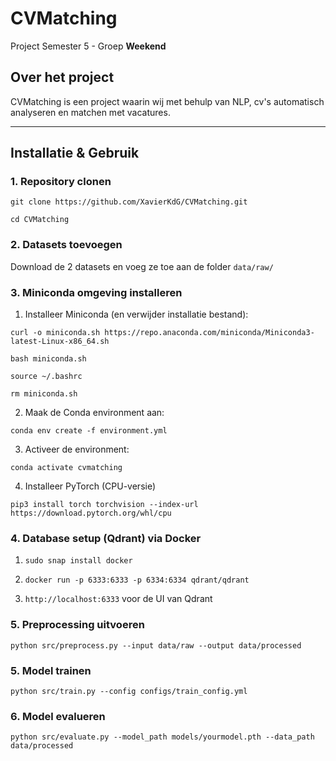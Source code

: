 # CVMatching
Project Semester 5 - Groep **Weekend**

## Over het project
CVMatching is een project waarin wij met behulp van NLP, cv's automatisch analyseren en matchen met vacatures.

---

## Installatie & Gebruik

### 1. Repository clonen
`git clone https://github.com/XavierKdG/CVMatching.git`

`cd CVMatching`

### 2. Datasets toevoegen

Download de 2 datasets en voeg ze toe aan de folder `data/raw/`

### 3. Miniconda omgeving installeren
1. Installeer Miniconda (en verwijder installatie bestand):

`curl -o miniconda.sh https://repo.anaconda.com/miniconda/Miniconda3-latest-Linux-x86_64.sh`

`bash miniconda.sh`

`source ~/.bashrc`

`rm miniconda.sh` 

2. Maak de Conda environment aan:

`conda env create -f environment.yml`

3. Activeer de environment:

`conda activate cvmatching`

4. Installeer PyTorch (CPU-versie)

`pip3 install torch torchvision --index-url https://download.pytorch.org/whl/cpu`

### 4. Database setup (Qdrant) via Docker

1. `sudo snap install docker`

2. `docker run -p 6333:6333 -p 6334:6334 qdrant/qdrant`

3. `http://localhost:6333` voor de UI van Qdrant

### 5. Preprocessing uitvoeren

`python src/preprocess.py --input data/raw --output data/processed`

### 5. Model trainen

`python src/train.py --config configs/train_config.yml`

### 6. Model evalueren

`python src/evaluate.py --model_path models/yourmodel.pth --data_path data/processed`
